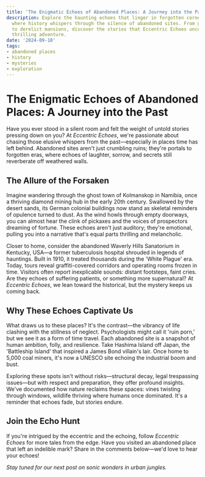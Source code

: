 ```yaml
---
title: 'The Enigmatic Echoes of Abandoned Places: A Journey into the Past'
description: Explore the haunting echoes that linger in forgotten corners of the world,
  where history whispers through the silence of abandoned sites. From ghost towns
  to derelict mansions, discover the stories that Eccentric Echoes uncovers in this
  thrilling adventure.
date: '2024-09-18'
tags:
- abandoned places
- history
- mysteries
- exploration
---
```


# The Enigmatic Echoes of Abandoned Places: A Journey into the Past

Have you ever stood in a silent room and felt the weight of untold stories pressing down on you? At *Eccentric Echoes*, we're passionate about chasing those elusive whispers from the past—especially in places time has left behind. Abandoned sites aren't just crumbling ruins; they're portals to forgotten eras, where echoes of laughter, sorrow, and secrets still reverberate off weathered walls.

## The Allure of the Forsaken

Imagine wandering through the ghost town of Kolmanskop in Namibia, once a thriving diamond mining hub in the early 20th century. Swallowed by the desert sands, its German colonial buildings now stand as skeletal reminders of opulence turned to dust. As the wind howls through empty doorways, you can almost hear the clink of pickaxes and the voices of prospectors dreaming of fortune. These echoes aren't just auditory; they're emotional, pulling you into a narrative that's equal parts thrilling and melancholic.

Closer to home, consider the abandoned Waverly Hills Sanatorium in Kentucky, USA—a former tuberculosis hospital shrouded in legends of hauntings. Built in 1910, it treated thousands during the 'White Plague' era. Today, tours reveal graffiti-covered corridors and operating rooms frozen in time. Visitors often report inexplicable sounds: distant footsteps, faint cries. Are they echoes of suffering patients, or something more supernatural? At *Eccentric Echoes*, we lean toward the historical, but the mystery keeps us coming back.

## Why These Echoes Captivate Us

What draws us to these places? It's the contrast—the vibrancy of life clashing with the stillness of neglect. Psychologists might call it 'ruin porn,' but we see it as a form of time travel. Each abandoned site is a snapshot of human ambition, folly, and resilience. Take Hashima Island off Japan, the 'Battleship Island' that inspired a James Bond villain's lair. Once home to 5,000 coal miners, it's now a UNESCO site echoing the industrial boom and bust.

Exploring these spots isn't without risks—structural decay, legal trespassing issues—but with respect and preparation, they offer profound insights. We've documented how nature reclaims these spaces: vines twisting through windows, wildlife thriving where humans once dominated. It's a reminder that echoes fade, but stories endure.

## Join the Echo Hunt

If you're intrigued by the eccentric and the echoing, follow *Eccentric Echoes* for more tales from the edge. Have you visited an abandoned place that left an indelible mark? Share in the comments below—we'd love to hear your echoes!

*Stay tuned for our next post on sonic wonders in urban jungles.*
